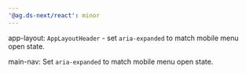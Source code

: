 ```yaml
---
'@ag.ds-next/react': minor
---
```


app-layout: `AppLayoutHeader` - set `aria-expanded` to match mobile menu open state.

main-nav: Set `aria-expanded` to match mobile menu open state.
